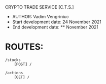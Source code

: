 CRYPTO TRADE SERVICE [C.T.S.]

- AUTHOR:                   Vadim Vengriniuc
- Start development date:   24 November 2021
- End development date:     ** November 2021

# ROUTES:
    /stocks
        [POST] /

    /actions
        [GET] /
